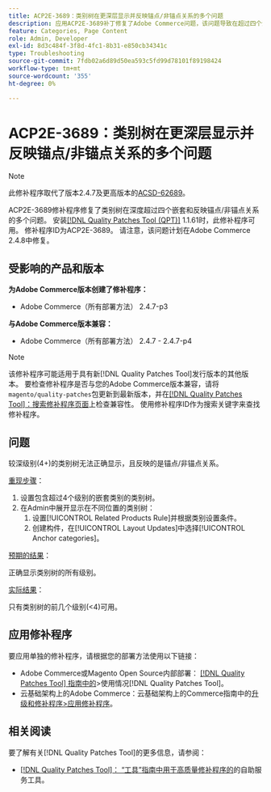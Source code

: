```yaml
---
title: ACP2E-3689：类别树在更深层显示并反映锚点/非锚点关系的多个问题
description: 应用ACP2E-3689补丁修复了Adobe Commerce问题，该问题导致在超过四个深度的嵌套中显示类别树，并反映锚点/非锚点关系。
feature: Categories, Page Content
role: Admin, Developer
exl-id: 8d3c484f-3f8d-4fc1-8b31-e850cb34341c
type: Troubleshooting
source-git-commit: 7fdb02a6d89d50ea593c5fd99d78101f89198424
workflow-type: tm+mt
source-wordcount: '355'
ht-degree: 0%

---
```


# ACP2E-3689：类别树在更深层显示并反映锚点/非锚点关系的多个问题

>[!NOTE]
>
>此修补程序取代了版本2.4.7及更高版本的[ACSD-62689](/help/tools/quality-patches-tool/patches-available-in-qpt/v1-1-57/acsd-62689-customer-add-categories-issue-related-product-rules-and-widgets.md)。

ACP2E-3689修补程序修复了类别树在深度超过四个嵌套和反映锚点/非锚点关系的多个问题。 安装[[!DNL Quality Patches Tool (QPT)]](/help/tools/quality-patches-tool/quality-patches-tool-to-self-serve-quality-patches.md) 1.1.61时，此修补程序可用。 修补程序ID为ACP2E-3689。 请注意，该问题计划在Adobe Commerce 2.4.8中修复。

## 受影响的产品和版本

**为Adobe Commerce版本创建了修补程序：**

* Adobe Commerce（所有部署方法） 2.4.7-p3

**与Adobe Commerce版本兼容：**

* Adobe Commerce（所有部署方法） 2.4.7 - 2.4.7-p4

>[!NOTE]
>
>该修补程序可能适用于具有新[!DNL Quality Patches Tool]发行版本的其他版本。 要检查修补程序是否与您的Adobe Commerce版本兼容，请将`magento/quality-patches`包更新到最新版本，并在[[!DNL Quality Patches Tool]：搜索修补程序页面](https://experienceleague.adobe.com/tools/commerce-quality-patches/index.html)上检查兼容性。 使用修补程序ID作为搜索关键字来查找修补程序。

## 问题

较深级别(4+)的类别树无法正确显示，且反映的是锚点/非锚点关系。

<u>重现步骤</u>：

1. 设置包含超过4个级别的嵌套类别的类别树。
1. 在Admin中展开显示在不同位置的类别树：
   1. 设置[!UICONTROL Related Products Rule]并根据类别设置条件。
   1. 创建构件，在[!UICONTROL Layout Updates]中选择[!UICONTROL Anchor categories]。

<u>预期的结果</u>：

正确显示类别树的所有级别。

<u>实际结果</u>：

只有类别树的前几个级别(&lt;4)可用。

## 应用修补程序

要应用单独的修补程序，请根据您的部署方法使用以下链接：

* Adobe Commerce或Magento Open Source内部部署： [[!DNL Quality Patches Tool] 指南中的](/help/tools/quality-patches-tool/usage.md)>使用情况[!DNL Quality Patches Tool]。
* 云基础架构上的Adobe Commerce：云基础架构上的Commerce指南中的[升级和修补程序>应用修补程序](https://experienceleague.adobe.com/docs/commerce-cloud-service/user-guide/develop/upgrade/apply-patches.html)。

## 相关阅读

要了解有关[!DNL Quality Patches Tool]的更多信息，请参阅：

* [[!DNL Quality Patches Tool]： “工具”指南中用于高质量修补程序的](/help/tools/quality-patches-tool/quality-patches-tool-to-self-serve-quality-patches.md)的自助服务工具。
